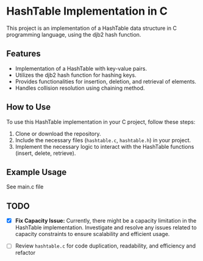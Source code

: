 # HashTable Implementation in C

This project is an implementation of a HashTable data structure in C programming language, using the djb2 hash function.

## Features

- Implementation of a HashTable with key-value pairs.
- Utilizes the djb2 hash function for hashing keys.
- Provides functionalities for insertion, deletion, and retrieval of elements.
- Handles collision resolution using chaining method.

## How to Use

To use this HashTable implementation in your C project, follow these steps:

1. Clone or download the repository.
2. Include the necessary files (`hashtable.c`, `hashtable.h`) in your project.
3. Implement the necessary logic to interact with the HashTable functions (insert, delete, retrieve).

## Example Usage

See main.c file

## TODO

- [x] **Fix Capacity Issue:** Currently, there might be a capacity limitation in the HashTable implementation. Investigate and resolve any issues related to capacity constraints to ensure scalability and efficient usage.

- [ ] Review `hashtable.c` for code duplication, readability, and efficiency and refactor
